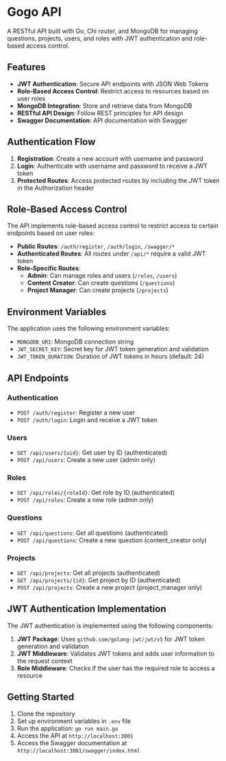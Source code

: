 # Gogo API

A RESTful API built with Go, Chi router, and MongoDB for managing questions, projects, users, and roles with JWT authentication and role-based access control.

## Features

- **JWT Authentication**: Secure API endpoints with JSON Web Tokens
- **Role-Based Access Control**: Restrict access to resources based on user roles
- **MongoDB Integration**: Store and retrieve data from MongoDB
- **RESTful API Design**: Follow REST principles for API design
- **Swagger Documentation**: API documentation with Swagger

## Authentication Flow

1. **Registration**: Create a new account with username and password
2. **Login**: Authenticate with username and password to receive a JWT token
3. **Protected Routes**: Access protected routes by including the JWT token in the Authorization header

## Role-Based Access Control

The API implements role-based access control to restrict access to certain endpoints based on user roles:

- **Public Routes**: `/auth/register`, `/auth/login`, `/swagger/*`
- **Authenticated Routes**: All routes under `/api/*` require a valid JWT token
- **Role-Specific Routes**:
  - **Admin**: Can manage roles and users (`/roles`, `/users`)
  - **Content Creator**: Can create questions (`/questions`)
  - **Project Manager**: Can create projects (`/projects`)

## Environment Variables

The application uses the following environment variables:

- `MONGODB_URI`: MongoDB connection string
- `JWT_SECRET_KEY`: Secret key for JWT token generation and validation
- `JWT_TOKEN_DURATION`: Duration of JWT tokens in hours (default: 24)

## API Endpoints

### Authentication

- `POST /auth/register`: Register a new user
- `POST /auth/login`: Login and receive a JWT token

### Users

- `GET /api/users/{uid}`: Get user by ID (authenticated)
- `POST /api/users`: Create a new user (admin only)

### Roles

- `GET /api/roles/{roleId}`: Get role by ID (authenticated)
- `POST /api/roles`: Create a new role (admin only)

### Questions

- `GET /api/questions`: Get all questions (authenticated)
- `POST /api/questions`: Create a new question (content_creator only)

### Projects

- `GET /api/projects`: Get all projects (authenticated)
- `GET /api/projects/{id}`: Get project by ID (authenticated)
- `POST /api/projects`: Create a new project (project_manager only)

## JWT Authentication Implementation

The JWT authentication is implemented using the following components:

1. **JWT Package**: Uses `github.com/golang-jwt/jwt/v5` for JWT token generation and validation
2. **JWT Middleware**: Validates JWT tokens and adds user information to the request context
3. **Role Middleware**: Checks if the user has the required role to access a resource

## Getting Started

1. Clone the repository
2. Set up environment variables in `.env` file
3. Run the application: `go run main.go`
4. Access the API at `http://localhost:3001`
5. Access the Swagger documentation at `http://localhost:3001/swagger/index.html`